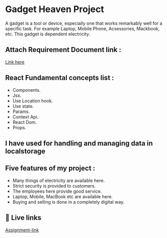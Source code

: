 # Gadget Heaven Project

A gadget is a tool or device, especially one that works remarkably well for a specific task. For example Laptop, Mobile Phone, Acsessories, Mackbook, etc. This gadget is dependent electricity.
 

## Attach Requirement Document link :

[Link here](https://github.com/ProgrammingHero1/B10-A8-gadget-heaven/blob/main/Batch-10_Assignment-08.pdf)

##   React Fundamental concepts list :

- Components.
- Jsx.
- Use Location hook.
- Use state.
- Params.
- Context Api.
- React Dom.
- Props.

##   I have used for handling and managing data in localstorage

##   Five features of my project :

- Many things of electricity are available here.
- Strict security is provided to customers.
- The employees here provide good service.
- Laptop, Mobile, MacBook etc are available here.
- Buying and selling is done in a completely digital way.

## 🔗 Live links
[Assignment-link](http://royal-my-8th-assignment-react-router.surge.sh)
